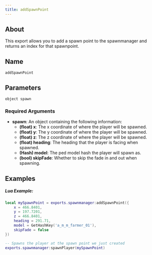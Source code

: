 ```yaml
---
title: addSpawnPoint
---
```


## About
This export allows you to add a spawn point to the spawnmanager and returns an index for that spawnpoint.

## Name
```
addSpawnPoint
```

## Parameters

```
object spawn
```

### Required Arguments

- **spawn**: An object containing the following information:
    - **(float) x**: The x coordinate of where the player will be spawned.
    - **(float) y**: The y coordinate of where the player will be spawned.
    - **(float) z**: The z coordinate of where the player will be spawned.
    - **(float) heading**: The heading that the player is facing when spawned.
    - **(Hash) model**: The ped model hash the player will spawn as.
    - **(bool) skipFade**: Whether to skip the fade in and out when spawning.

Examples
--------

##### Lua Example:
```lua
local mySpawnPoint = exports.spawnmanager:addSpawnPoint({
    x = 466.8401,
    y = 197.7201,
    z = 466.8401,
    heading = 291.71,
    model = GetHashKey('a_m_m_farmer_01'),
    skipFade = false
})

-- Spawns the player at the spawn point we just created
exports.spawnmanager:spawnPlayer(mySpawnPoint)
```
